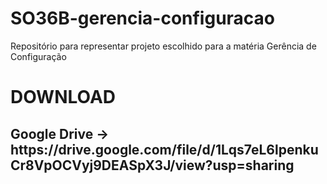 # SO36B-gerencia-configuracao
Repositório para representar projeto escolhido para a matéria Gerência de Configuração


<h1>DOWNLOAD</H1>
<h2>Google Drive -> https://drive.google.com/file/d/1Lqs7eL6lpenkuCr8VpOCVyj9DEASpX3J/view?usp=sharing</h2>
